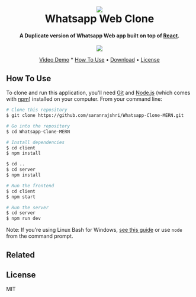 <h1 align="center">
  <br>
  <img src="https://images.news18.com/ibnlive/uploads/2019/10/WhatsApp.jpg?impolicy=website&width=534&height=356"/>
  <br>
  Whatsapp Web Clone
  <br>
</h1>

<h4 align="center">A Duplicate version of Whatsapp Web app built on top of <a href="http://reactjs.org" target="_blank">React</a>.</h4>

<div align="center">
<img src="https://i.ibb.co/nMr0gnF/ezgif-com-video-to-gif-2.gif" />
</div>

<p align="center">
  <a href="https://www.youtube.com/watch?v=P5VyAV4FIMA">Video Demo</a> *
  <a href="#how-to-use">How To Use</a> •
  <a href="#download">Download</a> •
  <a href="#license">License</a>
</p>



## How To Use

To clone and run this application, you'll need [Git](https://git-scm.com) and [Node.js](https://nodejs.org/en/download/) (which comes with [npm](http://npmjs.com)) installed on your computer. From your command line:

```bash
# Clone this repository
$ git clone https://github.com/saranrajshri/Whatsapp-Clone-MERN.git

# Go into the repository
$ cd Whatsapp-Clone-MERN

# Install dependencies
$ cd client
$ npm install

$ cd ..
$ cd server
$ npm install

# Run the frontend
$ cd client
$ npm start

# Run the server
$ cd server
$ npm run dev
```

Note: If you're using Linux Bash for Windows, [see this guide](https://www.howtogeek.com/261575/how-to-run-graphical-linux-desktop-applications-from-windows-10s-bash-shell/) or use `node` from the command prompt.

## Related



## License

MIT
